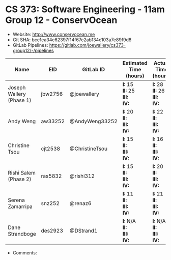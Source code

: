 # CS 373: Software Engineering - 11am Group 12 - **ConservOcean**

- Website: http://www.conservocean.me
- Git SHA: bce1ea34c62397f14f67c2ab134c103a7e89f9d8
- GitLab Pipelines: https://gitlab.com/joewallery/cs373-group12/-/pipelines

| Name                            | EID     | GitLab ID      | Estimated Time (hours)                       | Actual Time (hours)                          |
| ------------------------------- | ------- | -------------- | -------------------------------------------- | -------------------------------------------- |
| Joseph Wallery (Phase 1)        | jbw2756 | @joewallery    | **I:** 15<br>**II:** 25<br>**III:**<br>**IV:**  | **I:** 28<br>**II:** 26<br>**III:**<br>**IV:**  |
| Andy Weng                       | aw33252 | @AndyWeng33252 | **I:** 20<br>**II:**<br>**III:**<br>**IV:**  | **I:** 22<br>**II:**<br>**III:**<br>**IV:**  |
| Christine Tsou                  | cjt2538 | @ChristineTsou | **I:** 15<br>**II:**<br>**III:**<br>**IV:**  | **I:** 16<br>**II:**<br>**III:**<br>**IV:**  |
| Rishi Salem (Phase 2)           | ras5832 | @rishi312      | **I:** 15<br>**II:**<br>**III:**<br>**IV:**  | **I:** 20<br>**II:**<br>**III:**<br>**IV:**  |
| Serena Zamarripa                | snz252  | @renaz6        | **I:** 11<br>**II:**<br>**III:**<br>**IV:**  | **I:** 21<br>**II:**<br>**III:**<br>**IV:**  |
| Dane Strandboge                 | des2923 | @DStrand1      | **I:** N/A<br>**II:**<br>**III:**<br>**IV:** | **I:** N/A<br>**II:**<br>**III:**<br>**IV:** |

- Comments:
